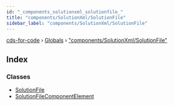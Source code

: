 ```yaml
---
id: "_components_solutionxml_solutionfile_"
title: "components/SolutionXml/SolutionFile"
sidebar_label: "components/SolutionXml/SolutionFile"
---
```


[cds-for-code](../index.md) › [Globals](../globals.md) › ["components/SolutionXml/SolutionFile"](_components_solutionxml_solutionfile_.md)

## Index

### Classes

* [SolutionFile](../classes/_components_solutionxml_solutionfile_.solutionfile.md)
* [SolutionFileComponentElement](../classes/_components_solutionxml_solutionfile_.solutionfilecomponentelement.md)
